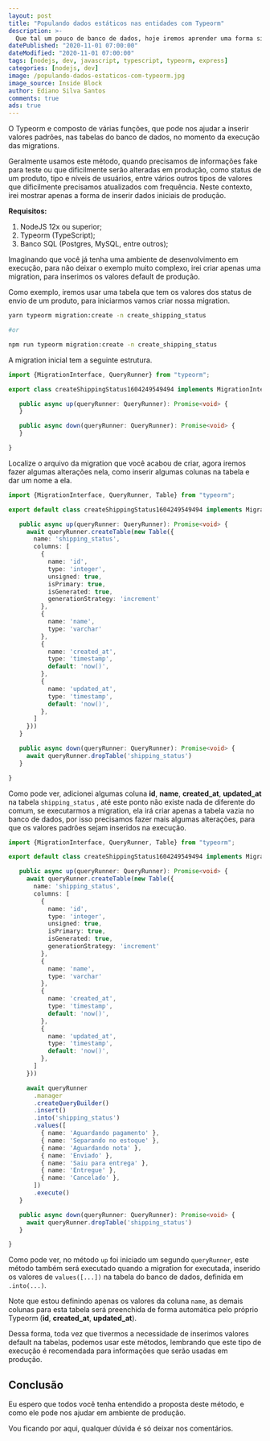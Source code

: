 ```yaml
---
layout: post
title: "Populando dados estáticos nas entidades com Typeorm"
description: >-
  Que tal um pouco de banco de dados, hoje iremos aprender uma forma simples de popular dados estáticos com typeorm migration:run.
datePublished: "2020-11-01 07:00:00"
dateModified: "2020-11-01 07:00:00"
tags: [nodejs, dev, javascript, typescript, typeorm, express]
categories: [nodejs, dev]
image: /populando-dados-estaticos-com-typeorm.jpg
image_source: Inside Block
author: Ediano Silva Santos
comments: true
ads: true
---
```


O Typeorm e composto de várias funções, que pode nos ajudar a inserir valores padrões, nas tabelas do banco de dados, no momento da execução das migrations.

Geralmente usamos este método, quando precisamos de informações fake para teste ou que dificilmente serão alteradas em produção, como status de um produto, tipo e níveis de usuários, entre vários outros tipos de valores que dificilmente precisamos atualizados com frequência. Neste contexto, irei mostrar apenas a forma de inserir dados iniciais de produção.

**Requisitos:**

1. NodeJS 12x ou superior;
2. Typeorm (TypeScript);
3. Banco SQL (Postgres, MySQL, entre outros);

Imaginando que você já tenha uma ambiente de desenvolvimento em execução, para não deixar o exemplo muito complexo, irei criar apenas uma migration, para inserimos os valores default de produção.

Como exemplo, iremos usar uma tabela que tem os valores dos status de envio de um produto, para iniciarmos vamos criar nossa migration.

```bash
yarn typeorm migration:create -n create_shipping_status

#or

npm run typeorm migration:create -n create_shipping_status
```

A migration inicial tem a seguinte estrutura.

```ts
import {MigrationInterface, QueryRunner} from "typeorm";

export class createShippingStatus1604249549494 implements MigrationInterface {

   public async up(queryRunner: QueryRunner): Promise<void> {
   }

   public async down(queryRunner: QueryRunner): Promise<void> {
   }

}
```

Localize o arquivo da migration que você acabou de criar, agora iremos fazer algumas alterações nela, como inserir algumas colunas na tabela e dar um nome a ela.

```ts
import {MigrationInterface, QueryRunner, Table} from "typeorm";

export default class createShippingStatus1604249549494 implements MigrationInterface {

   public async up(queryRunner: QueryRunner): Promise<void> {
     await queryRunner.createTable(new Table({
       name: 'shipping_status',
       columns: [
         {
           name: 'id',
           type: 'integer',
           unsigned: true,
           isPrimary: true,
           isGenerated: true,
           generationStrategy: 'increment'
         },
         {
           name: 'name',
           type: 'varchar'
         },
         {
           name: 'created_at',
           type: 'timestamp',
           default: 'now()',
         },
         {
           name: 'updated_at',
           type: 'timestamp',
           default: 'now()',
         },
       ]
     }))
   }

   public async down(queryRunner: QueryRunner): Promise<void> {
     await queryRunner.dropTable('shipping_status')
   }

}
```

Como pode ver, adicionei algumas coluna **id**, **name**, **created_at**, **updated_at** na tabela `shipping_status` , até este ponto não existe nada de diferente do comum, se executarmos a migration, ela irá criar apenas a tabela vazia no banco de dados, por isso precisamos fazer mais algumas alterações, para que os valores padrões sejam inseridos na execução.

```ts
import {MigrationInterface, QueryRunner, Table} from "typeorm";

export default class createShippingStatus1604249549494 implements MigrationInterface {

   public async up(queryRunner: QueryRunner): Promise<void> {
     await queryRunner.createTable(new Table({
       name: 'shipping_status',
       columns: [
         {
           name: 'id',
           type: 'integer',
           unsigned: true,
           isPrimary: true,
           isGenerated: true,
           generationStrategy: 'increment'
         },
         {
           name: 'name',
           type: 'varchar'
         },
         {
           name: 'created_at',
           type: 'timestamp',
           default: 'now()',
         },
         {
           name: 'updated_at',
           type: 'timestamp',
           default: 'now()',
         },
       ]
     }))

     await queryRunner
       .manager
       .createQueryBuilder()
       .insert()
       .into('shipping_status')
       .values([
         { name: 'Aguardando pagamento' },
         { name: 'Separando no estoque' },
         { name: 'Aguardando nota' },
         { name: 'Enviado' },
         { name: 'Saiu para entrega' },
         { name: 'Entregue' },
         { name: 'Cancelado' },
       ])
       .execute()
   }

   public async down(queryRunner: QueryRunner): Promise<void> {
     await queryRunner.dropTable('shipping_status')
   }

}
```

Como pode ver, no método `up` foi iniciado um segundo `queryRunner`, este método também será executado quando a migration for executada, inserido os valores de `values([...])` na tabela do banco de dados, definida em `.into(...)`.

Note que estou definindo apenas os valores da coluna `name`, as demais colunas para esta tabela será preenchida de forma automática pelo próprio Typeorm (**id**, **created_at**, **updated_at**).

Dessa forma, toda vez que tivermos a necessidade de inserimos valores default na tabelas, podemos usar este métodos, lembrando que este tipo de execução é recomendada para informações que serão usadas em produção.

## Conclusão

Eu espero que todos você tenha entendido a proposta deste método, e como ele pode nos ajudar em ambiente de produção.

Vou ficando por aqui, qualquer dúvida é só deixar nos comentários.
